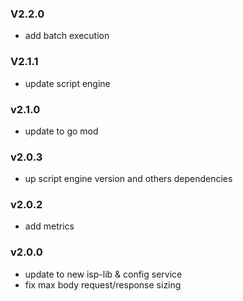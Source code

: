 ### V2.2.0
* add batch execution
### V2.1.1
* update script engine
### v2.1.0
* update to go mod
### v2.0.3
* up script engine version and others dependencies
### v2.0.2
* add metrics
### v2.0.0
* update to new isp-lib & config service
* fix max body request/response sizing
